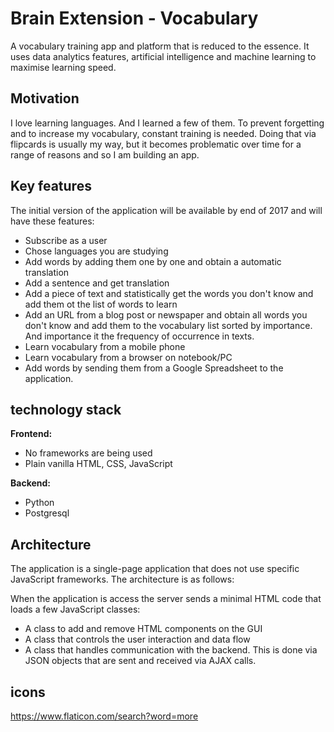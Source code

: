 


# Brain Extension - Vocabulary

A vocabulary training app and platform that is reduced to the essence. It uses data analytics features, artificial intelligence and machine learning to maximise learning speed.

## Motivation

I love learning languages. And I learned a few of them. To prevent forgetting and to increase my vocabulary, constant training is needed. Doing that via flipcards is usually my way, but it becomes problematic over time for a range of reasons and so I am building an app. 

## Key features

The initial version of the application will be available by end of 2017 and will have these features:

- Subscribe as a user
- Chose languages you are studying
- Add words by adding them one by one and obtain a automatic translation
- Add a sentence and get translation
- Add a piece of text and statistically get the words you don't know and add them ot the list of words to learn
- Add an URL from a blog post or newspaper and obtain all words you don't know and add them to the vocabulary list sorted by importance. And importance it the frequency of occurrence in texts. 
- Learn vocabulary from a mobile phone
- Learn vocabulary from a browser on notebook/PC
- Add words by sending them from a Google Spreadsheet to the application.

## technology stack

**Frontend:**

- No frameworks are being used
- Plain vanilla HTML, CSS, JavaScript

**Backend:**
- Python
- Postgresql


## Architecture

The application is a single-page application that does not use specific JavaScript frameworks. The architecture is as follows: 

When the application is access the server sends a minimal HTML code that loads a few JavaScript classes:

- A class to add and remove HTML components on the GUI
- A class that controls the user interaction and data flow
- A class that handles communication with the backend. This is done via JSON objects that are sent and received via AJAX calls.

## icons

https://www.flaticon.com/search?word=more